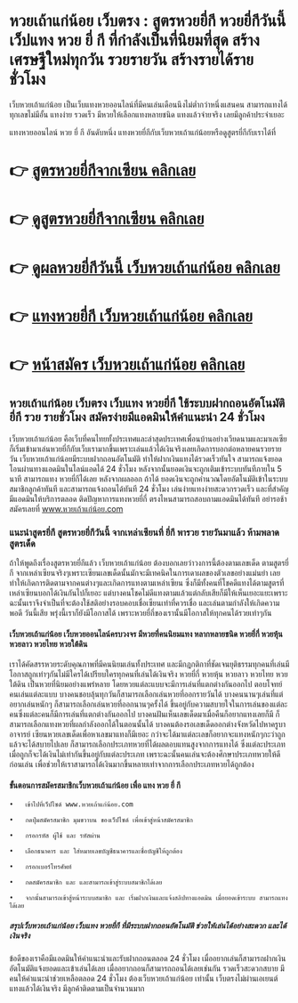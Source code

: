 # หวยเถ้าแก่น้อย เว็บตรง : สูตรหวยยี่กี หวยยี่กีวันนี้ เว็ปแทง หวย ยี่ กี ที่กำลังเป็นที่นิยมที่สุด สร้างเศรษฐีใหม่ทุกวัน รวยรายวัน สร้างรายได้รายชั่วโมง

เว็บหวยเถ้าแก่น้อย เป็นเว็บแทงหวยออนไลน์ที่มีคนเล่นเดือนนึงไม่ต่ำกว่าหนึ่งแสนคน สามารถแทงได้ทุกเลขไม่มีอั้น แทงง่าย รวดเร็ว มีหวยให้เลือกแทงหลายชนิด แทงแล้วจ่ายจริง เลยมีลูกค้าประจำเยอะ

แทงหวยออนไลน์ หวย ยี่ กี อันดับหนึ่ง แทงหวยยี่กีกับเว็บหวยเถ้าแก่น้อยหรือดูสูตรยี่กีกับเราได้ที่

# 👉 [สูตรหวยยี่กีจากเซียน คลิกเลย](https://xn--12c5bk7adz1av6b8ina9fjf.com/)

# 👉 [ดูสูตรหวยยี่กีจากเซียน คลิกเลย](https://xn--12c5bk7adz1av6b8ina9fjf.com/)

# 👉 [ดูผลหวยยี่กีวันนี้ เว็บหวยเถ้าแก่น้อย คลิกเลย](https://xn--12c5bk7adz1av6b8ina9fjf.com/)

# 👉 [แทงหวยยี่กี เว็บหวยเถ้าแก่น้อย คลิกเลย](https://xn--12c5bk7adz1av6b8ina9fjf.com/)

# 👉 [หน้าสมัคร เว็บหวยเถ้าแก่น้อย คลิกเลย](https://xn--12c5bk7adz1av6b8ina9fjf.com/)

## หวยเถ้าแก่น้อย เว็บตรง เว็บแทง หวยยี่กี ใช้ระบบฝากถอนอัตโนมัติ ยี่กี รวย รายชั่วโมง สมัครง่ายมีแอดมินให้คำแนะนำ 24 ชั่วโมง

เว็บหวยเถ้าแก่น้อย คือเว็บที่คนไทยทั้งประเทศและล่าสุดประเทศเพื่อนบ้านอย่างเวียดนามและมาเลเซีย ก็เริ่มเข้ามาเล่นหวยยี่กีกับเว็บเรามากขึ้นเพราะเล่นแล้วได้เงินจริงเลยเกิดการบอกต่อหลายคนรวยรายวัน เว็บหวยเถ้าแก่น้อยมีระบบฝากถอนอัตโนมัติ ทำให้ฝากเงินแทงได้รวดเร็วทันใจ สามารถแจ้งยอดโอนผ่านทางแอดมินในไลน์แอดได้ 24 ชั่วโมง หลังจากนั้นยอดเงินจะถูกเติมเข้าระบบทันทีภายใน 5 นาที สามารถแทง หวยยี่กีได้เลย หลังจากผลออก ถ้าได้ ยอดเงินจะถูกคำนวณโดยอัตโนมัติเข้าในระบบสมาชิกลูกค้าทันที และสามารถแจ้งถอนได้ทันที 24 ชั่วโมง เล่นง่ายแทงง่ายสะดวกรวดเร็ว และที่สำคัญมีแอดมินให้บริการตลอด ติดปัญหาการแทงหวยยี่กี่ ตรงไหนสามารถสอบถามแอดมินได้ทันที อย่ารอช้า สมัครเลยที่ www.หวยเถ้าแก่น้อย.com

### แนะนำสูตรยี่กี สูตรหวยยี่กีวันนี้ จากเหล่าเซียนที่ ยี่กี พารวย รายวันมาแล้ว ห้ามพลาดสูตรเด็ด 

ถ้าให้พูดถึงเรื่องสูตรหวยยี่กีแล้ว เว็บหวยเถ้าแก่น้อย ต้องบอกเลยว่าวงการนี้ต้องตามเลขเด็ด ตามสูตรยี่กี จากเหล่าเซียนจริงๆเพราะเซียนเลขเด็ดนั้นมักจะมีเทคนิคในการเดาผลของตัวเลขอย่างแม่นยำ เลยทำให้เกิดการติดตามจากคนต่างๆและเกิดการแทงตามเหล่าเซียน ซึ่งก็มีทั้งคนที่โชคดีแทงได้ตามสูตรที่เหล่าเซียนบอกได้เงินกันไปก็เยอะ แต่บางคนโชคไม่ดีแทงตามแล้วแต่กลับเสียก็มีให้เห็นเยอะแยะเพราะฉะนั้นเราจึงจำเป็นที่จะต้องใช้สติอย่างรอบคอบเชื่อเซียนเท่าที่ควรเชื่อ และเล่นตามกำลังให้เกิดความพอดี วันนี้เสีย พรุ่งนี้เราก็ยังมีโอกาสได้ เพราะหวยยี่กี่ของเรานั้นมีโอกาสให้ทุกคนได้รวยเท่าๆกัน

#### เว็บหวยเถ้าแก่น้อย เว็บหวยออนไลน์ครบวงจร มีหวยที่คนนิยมแทง หลากหลายชนิด หวยยี่กี่ หวยหุ้น หวยลาว หวยไทย หวยใต้ดิน

เราได้คัดสรรหวยระดับคุณภาพที่มีคนนิยมเล่นทั้งประเทศ และมีกฎกติกาที่ชัดเจนยุติธรรมทุกคนที่เล่นมีโอกาสถูกเท่าๆกันไม่มีใครได้เปรียบใครทุกคนที่เล่นได้เงินจริง หวยยี่กี่ หวยหุ้น หวยลาว หวยไทย หวยใต้ดิน เป็นหวยที่นิยมอย่างแพร่หลาย โดยหวยแต่ละแบบจะมีการเล่นที่แตกต่างกันออกไป ตอบโจทย์คนเล่นแต่ละแบบ บางคนชอบลุ้นทุกวันก็สามารถเลือกเล่นหวยที่ออกรายวันได้ บางคนนานๆเล่นที่แต่อยากเล่นหนักๆ ก็สามารถเลือกเล่นหวยที่ออกนานๆครั้งได้ ขึ้นอยู่กับความสบายใจในการเล่นของแต่ละคนซึ่งแต่ละคนก็มีการเล่นที่แตกต่างกันออกไป บางคนฝันเห็นเลขเด็ดมาเมื่อคืนก็อยากแทงเลยก็มี ก็สามารถเลือกแทงหวยที่ผลกำลังออกได้ในตอนนั้นได้ บางคนต้องรอเลขเด็ดออกต่างจังหวัดไปหาครูบาอาจารย์ เซียนหวยเลขเด็ดเพื่อหาเลขมาแทงก็มีเยอะ กว่าจะได้มาแต่ละเลขก็อยากจะแทงหนักๆกะว่าถูกแล้วจะได้สบายไปเลย ก็สามารถเลือกประเภทหวยที่ได้ผลตอบแทนสูงจากการแทงได้ ซึ่งแต่ละประเภทเมื่อถูกก็จะได้เงินไม่เท่ากันขึ้นอยู่กับแต่ละประเภท เพราะฉะนั้นคนเล่นจะต้องศึกษาประเภทหวยให้ดีก่อนเล่น เพื่อช่วยให้เราสามารถได้เงินมากขึ้นหลายเท่าจากการเลือกประเภทหวยได้ถูกต้อง

#### ขั้นตอนการสมัครสมาชิกเว็บหวยเถ้าแก่น้อย เพื่อ แทง หวย ยี่ กี

	•	เข้าไปที่เว็ปไซด์ www.หวยเถ้าแก่น้อย.com

	•	กดปุ่มสมัครสมาชิก มุมขวาบน ของเว็ปไซด์ เพื่อเข้าสู่หน้าสมัครสมาชิก

	•	กรอกรหัส ผู้ใช้ และ รหัสผ่าน

	•	เลือกธนาคาร และ ใส่หมายเลขบัญชีธนาคารและชื่อบัญชีให้ถูกต้อง

	•	กรอกเบอร์โทรศัพท์

	•	กดสมัครสมาชิก และ และสามารถเข้าสู่ระบบสมาชิกได้เลย

	•	จากนั้นสามารถเข้าสู้หน้าระบบสมาชิก และ เริ่มฝากเงินและแจ้งสลิปทางแอดมิน เมื่อยอดเข้าระบบ สามารถแทงได้เลย

##### สรุปเว็บหวยเถ้าแก่น้อย เว็บแทง หวยยี่กี ที่มีระบบฝากถอนอัตโนมัติ ช่วยให้เล่นได้อย่างสะดวก และได้เงินจริง

ข้อดีของเราคือมีแอดมินให้คำแนะนำและรับฝากถอนตลอด 24 ชั่วโมง เมื่ออยากเล่นก็สามารถฝากเงินอัตโนมัติแจ้งยอดและเข้าเล่นได้เลย เมื่ออยากถอนก็สามารถถอนได้เลยเช่นกัน รวดเร็วสะดวกสบาย มีคนให้คำแนะนำช่วยเหลือตลอด 24 ชั่วโมง ต้องเว็บหวยเถ้าแก่น้อย เท่านั้น เว็บตรงไม่ผ่านเอเยนต์ แทงแล้วได้เงินจริง มีลูกค้าติดตามเป็นจำนวนมาก
